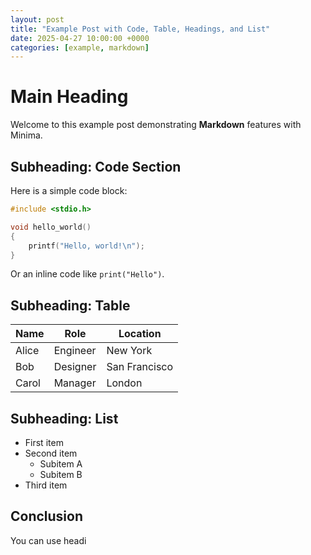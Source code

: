 ```yaml
---
layout: post
title: "Example Post with Code, Table, Headings, and List"
date: 2025-04-27 10:00:00 +0000
categories: [example, markdown]
---
```


# Main Heading

Welcome to this example post demonstrating **Markdown** features with Minima.

## Subheading: Code Section

Here is a simple code block:

```c
#include <stdio.h>

void hello_world() 
{ 
    printf("Hello, world!\n"); 
}
```

Or an inline code like `print("Hello")`.

## Subheading: Table

| Name    | Role     | Location    |
|---------|----------|-------------|
| Alice   | Engineer | New York    |
| Bob     | Designer | San Francisco |
| Carol   | Manager  | London      |

## Subheading: List

- First item
- Second item
  - Subitem A
  - Subitem B
- Third item

## Conclusion

You can use headi